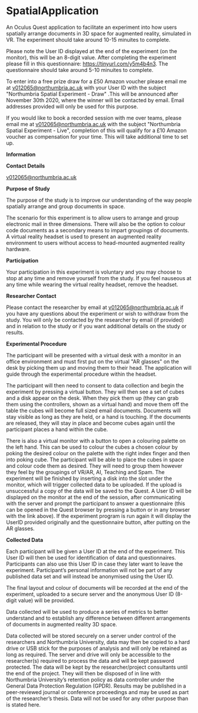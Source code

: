 # SpatialApplication

An Oculus Quest application to facilitate an experiment into how users spatially arrange documents in 3D space for augmented reality, simulated in VR. The experiment should take around 10-15 minuites to complete.

Please note the User ID displayed at the end of the experiment (on the monitor), this will be an 8-digit value.
After completing the experiment please fill in this questionnaire: https://tinyurl.com/y5m4b4n3. The questionnaire should take around 5-10 minuites to complete.

To enter into a free prize draw for a £50 Amazon voucher please email me at v012065@northumbria.ac.uk with your User ID with the subject "Northumbria Spatial Experiment - Draw" .This will be announced after November 30th 2020, where the winner will be contacted by email. Email addresses provided will only be used for this purpose.

If you would like to book a recorded session with me over teams, please email me at v012065@northumbria.ac.uk with the subject "Northumbria Spatial Experiment - Live", completion of this will qualify for a £10 Amazon voucher as compensation for your time. This will take additional time to set up.

**Information**

**Contact Details**

v012065@northumbria.ac.uk

**Purpose of Study**

The purpose of the study is to improve our understanding of the way people spatially arrange and group documents in space.

The scenario for this experiment is to allow users to arrange and group electronic mail in three dimensions. There will also be the option to colour code documents as a secondary means to impart groupings of documents. A virtual reality headset is used to present an augmented reality environment to users without access to head-mounted augmented reality hardware.

**Participation**

Your participation in this experiment is voluntary and you may choose to stop at any time and remove yourself from the study. If you feel nauseous at any time while wearing the virtual reality headset, remove the headset.

**Researcher Contact**

Please contact the researcher by email at v012065@northumbria.ac.uk if you have any questions about the experiment or wish to withdraw from the study. You will only be contacted by the researcher by email (if provided) and in relation to the study or if you want additional details on the study or results.

**Experimental Procedure**

The participant will be presented with a virtual desk with a monitor in an office environment and must first put on the virtual "AR glasses" on the desk by picking them up and moving them to their head. The application will guide through the experimental procedure within the headset.

The participant will then need to consent to data collection and begin the experiment by pressing a virtual button. They will then see a set of cubes and a disk appear on the desk. When they pick them up (they can grab them using the controllers, shown as a virtual hand) and move them off the table the cubes will become full sized email documents. Documents will stay visible as long as they are held, or a hand is touching. If the documents are released, they will stay in place and become cubes again until the participant places a hand within the cube. 

There is also a virtual monitor with a button to open a colouring palette on the left hand. This can be used to colour the cubes a chosen colour by poking the desired colour on the palette with the right index finger and then into poking cube. The participant will be able to place the cubes in space and colour code them as desired. They will need to group them however they feel by the groupings of VR/AR, AI, Teaching and Spam. The experiment will be finished by inserting a disk into the slot under the monitor, which will trigger collected data to be uploaded. If the upload is unsuccessful a copy of the data will be saved to the Quest. A User ID will be displayed on the monitor at the end of the session, after communicating with the server and prompt the participant to answer a questionnaire (this can be opened in the Quest browser by pressing a button or in any browser with the link above). If the experiment program is run again it will display the UserID provided originally and the questionnaire button, after putting on the AR glasses.

**Collected Data**

Each participant will be given a User ID at the end of the experiment. This User ID will then be used for identification of data and questionnaires. Participants can also use this User ID in case they later want to leave the experiment. Participant’s personal information will not be part of any published data set and will instead be anonymised using the User ID.

The final layout and colour of documents will be recorded at the end of the experiment, uploaded to a secure server and the anonymous User ID (8-digit value) will be provided.

Data collected will be used to produce a series of metrics to better understand and to establish any difference between different arrangements of documents in augmented reality 3D space.

Data collected will be stored securely on a server under control of the researchers and Northumbria University, data may then be copied to a hard drive or USB stick for the purposes of analysis and will only be retained as long as required. The server and drive will only be accessible to the researcher(s) required to process the data and will be kept password protected. The data will be kept by the researcher/project consultants until the end of the project. They will then be disposed of in line with Northumbria University’s retention policy as data controller under the General Data Protection Regulation (GPDR). Results may be published in a peer-reviewed journal or conference proceedings and may be used as part of the researcher’s thesis. Data will not be used for any other purpose than is stated here.
